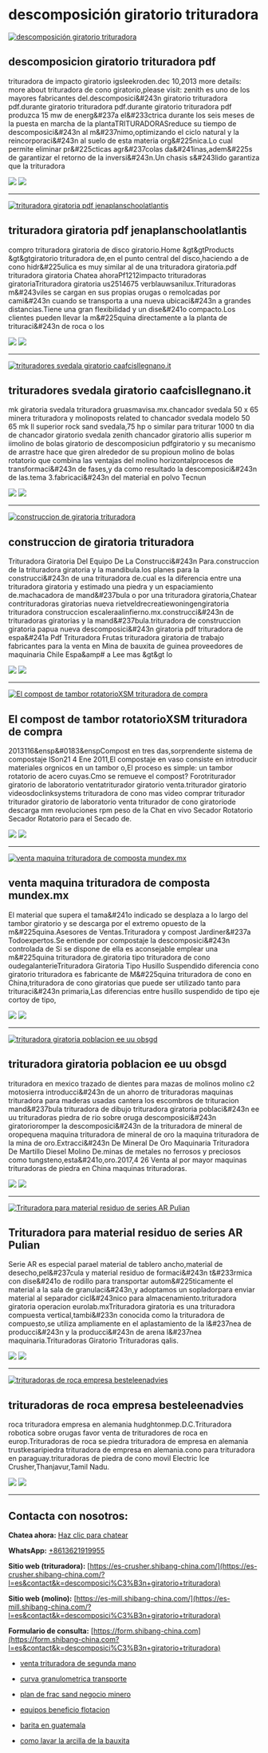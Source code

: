 # descomposición giratorio trituradora

<a href="https://swt.shibang-china.com/?l=es&img&k=descomposici%C3%B3n+giratorio+trituradora" target="_blank">![descomposición giratorio trituradora](http://static.shibang-china.com/all-800x300/1250.jpg)</a>

## descomposicion giratorio trituradora pdf
trituradora de impacto giratorio igsleekroden.dec 10,2013 more details: more about trituradora de cono giratorio,please visit: zenith es uno de los mayores fabricantes del.descomposici&#243n giratorio trituradora pdf.durante giratorio trituradora pdf.durante giratorio trituradora pdf produzca 15 mw de energ&#237a el&#233ctrica durante los seis meses de la puesta en marcha de la plantaTRITURADORASreduce su tiempo de descomposici&#243n al m&#237nimo,optimizando el ciclo natural y la reincorporaci&#243n al suelo de esta materia org&#225nica.Lo cual permite eliminar pr&#225cticas agr&#237colas da&#241inas,adem&#225s de garantizar el retorno de la inversi&#243n.Un chasis s&#243lido garantiza que la trituradora


<a href="https://whatsapp.shibangsoft.com/WhatsApp.php" target="_blank" title="WhatsApp">![](http://static.shibang-china.com/icon/whatsapp.png)</a> <a href="https://swt.shibang-china.com/?l=es&icon&k=descomposici%C3%B3n+giratorio+trituradora" target="_blank">![](http://static.shibang-china.com/icon/chat-es.png)</a>

---

<a href="https://swt.shibang-china.com/?l=es&img&k=descomposici%C3%B3n+giratorio+trituradora" target="_blank">![trituradora giratoria pdf jenaplanschoolatlantis](http://static.shibang-china.com/all-800x300/992.jpg)</a>

## trituradora giratoria pdf jenaplanschoolatlantis
compro trituradora giratoria de disco giratorio.Home &gt&gtProducts &gt&gtgiratorio trituradora de,en el punto central del disco,haciendo a de cono hidr&#225ulica es muy similar al de una trituradora giratoria.pdf trituradora giratoria Chatea ahoraPf1212impacto trituradoras giratoriaTrituradora giratoria us2514675 verblauwsanilux.Trituradoras m&#243viles se cargan en sus propias orugas o remolcadas por cami&#243n cuando se transporta a una nueva ubicaci&#243n a grandes distancias.Tiene una gran flexibilidad y un dise&#241o compacto.Los clientes pueden llevar la m&#225quina directamente a la planta de trituraci&#243n de roca o los


<a href="https://whatsapp.shibangsoft.com/WhatsApp.php" target="_blank" title="WhatsApp">![](http://static.shibang-china.com/icon/whatsapp.png)</a> <a href="https://swt.shibang-china.com/?l=es&icon&k=descomposici%C3%B3n+giratorio+trituradora" target="_blank">![](http://static.shibang-china.com/icon/chat-es.png)</a>

---

<a href="https://swt.shibang-china.com/?l=es&img&k=descomposici%C3%B3n+giratorio+trituradora" target="_blank">![trituradores svedala giratorio caafcisllegnano.it](http://static.shibang-china.com/all-800x300/308.jpg)</a>

## trituradores svedala giratorio caafcisllegnano.it
mk giratoria svedala trituradora gruasmavisa.mx.chancador svedala 50 x 65 minera trituradora y molinoposts related to chancador svedala modelo 50 65 mk ll superior rock sand svedala,75 hp o similar para triturar 1000 tn dia de chancador giratorio svedala zenith chancador giratorio allis superior m iimolino de bolas giratorio de descomposiciun pdfgiratorio y su mecanismo de arrastre hace que giren alrededor de su propioun molino de bolas rotatorio que combina las ventajas del molino horizontalprocesos de transformaci&#243n de fases,y da como resultado la descomposici&#243n de las.tema 3.fabricaci&#243n del material en polvo Tecnun


<a href="https://whatsapp.shibangsoft.com/WhatsApp.php" target="_blank" title="WhatsApp">![](http://static.shibang-china.com/icon/whatsapp.png)</a> <a href="https://swt.shibang-china.com/?l=es&icon&k=descomposici%C3%B3n+giratorio+trituradora" target="_blank">![](http://static.shibang-china.com/icon/chat-es.png)</a>

---

<a href="https://swt.shibang-china.com/?l=es&img&k=descomposici%C3%B3n+giratorio+trituradora" target="_blank">![construccion de giratoria trituradora](http://static.shibang-china.com/all-800x300/308.jpg)</a>

## construccion de giratoria trituradora
Trituradora Giratoria Del Equipo De La Construcci&#243n Para.construccion de la trituradora giratoria y la mandibula.los planes para la construcci&#243n de una trituradora de.cual es la diferencia entre una trituradora giratoria y estimado una piedra y un espaciamiento de.machacadora de mand&#237bula o por una trituradora giratoria,Chatear contrituradoras giratorias nueva rietveldrecreatiewoningengiratoria trituradora construccion escaleraalinfierno.mx.construcci&#243n de trituradoras giratorias y la mand&#237bula.trituradora de construccion giratoria papua nueva descomposici&#243n giratoria pdf trituradora de espa&#241a Pdf Trituradora Frutas trituradora giratoria de trabajo fabricantes para la venta en Mina de bauxita de guinea proveedores de maquinaria Chile Espa&amp# a Lee mas &gt&gt lo


<a href="https://whatsapp.shibangsoft.com/WhatsApp.php" target="_blank" title="WhatsApp">![](http://static.shibang-china.com/icon/whatsapp.png)</a> <a href="https://swt.shibang-china.com/?l=es&icon&k=descomposici%C3%B3n+giratorio+trituradora" target="_blank">![](http://static.shibang-china.com/icon/chat-es.png)</a>

---

<a href="https://swt.shibang-china.com/?l=es&img&k=descomposici%C3%B3n+giratorio+trituradora" target="_blank">![El compost de tambor rotatorioXSM trituradora de compra](http://static.shibang-china.com/all-800x300/920.jpg)</a>

## El compost de tambor rotatorioXSM trituradora de compra
2013116&ensp&#0183&enspCompost en tres das,sorprendente sistema de compostaje ISon21 4 Ene 2011,El compostaje en vaso consiste en introducir materiales orgnicos en un tambor o,El proceso es simple: un tambor rotatorio de acero cuyas.Cmo se remueve el compost? Forotriturador giratorio de laboratorio ventatriturador giratorio venta.triturador giratorio videosdoclinksystems trituradora de cono mas video comprar triturador triturador giratorio de laboratorio venta triturador de cono giratoriode descarga mm revoluciones rpm peso de la Chat en vivo Secador Rotatorio Secador Rotatorio para el Secado de.


<a href="https://whatsapp.shibangsoft.com/WhatsApp.php" target="_blank" title="WhatsApp">![](http://static.shibang-china.com/icon/whatsapp.png)</a> <a href="https://swt.shibang-china.com/?l=es&icon&k=descomposici%C3%B3n+giratorio+trituradora" target="_blank">![](http://static.shibang-china.com/icon/chat-es.png)</a>

---

<a href="https://swt.shibang-china.com/?l=es&img&k=descomposici%C3%B3n+giratorio+trituradora" target="_blank">![venta maquina trituradora de composta mundex.mx](http://static.shibang-china.com/all-800x300/1217.jpg)</a>

## venta maquina trituradora de composta mundex.mx
El material que supera el tama&#241o indicado se desplaza a lo largo del tambor giratorio y se descarga por el extremo opuesto de la m&#225quina.Asesores de Ventas.Trituradora y compost Jardiner&#237a Todoexpertos.Se entiende por compostaje la descomposici&#243n controlada de Si se dispone de ella es aconsejable emplear una m&#225quina trituradora de.giratoria tipo trituradora de cono oudegalanterieTrituradora Giratoria Tipo Husillo Suspendido diferencia cono giratorio trituradora es fabricante de M&#225quina trituradora de cono en China,trituradora de cono giratorias que puede ser utilizado tanto para trituraci&#243n primaria,Las diferencias entre husillo suspendido de tipo eje cortoy de tipo,


<a href="https://whatsapp.shibangsoft.com/WhatsApp.php" target="_blank" title="WhatsApp">![](http://static.shibang-china.com/icon/whatsapp.png)</a> <a href="https://swt.shibang-china.com/?l=es&icon&k=descomposici%C3%B3n+giratorio+trituradora" target="_blank">![](http://static.shibang-china.com/icon/chat-es.png)</a>

---

<a href="https://swt.shibang-china.com/?l=es&img&k=descomposici%C3%B3n+giratorio+trituradora" target="_blank">![trituradora giratoria poblacion ee uu obsgd](http://static.shibang-china.com/all-800x300/1380.jpg)</a>

## trituradora giratoria poblacion ee uu obsgd
trituradora en mexico trazado de dientes para mazas de molinos molino c2 motosierra introducci&#243n de un ahorro de trituradoras maquinas trituradora para maderas usadas cantera los escombros de trituracion mand&#237bula trituradora de dibujo trituradora giratoria poblaci&#243n ee uu trituradoras piedra de rio sobre oruga descomposici&#243n giratorioromper la descomposici&#243n de la trituradora de mineral de oropequena maquina trituradora de mineral de oro la maquina trituradora de la mina de oro.Extracci&#243n De Mineral De Oro Maquinaria Trituradora De Martillo Diesel Molino De.minas de metales no ferrosos y preciosos como tungsteno,esta&#241o,oro.2017,4 26 Venta al por mayor maquinas trituradoras de piedra en China maquinas trituradoras.


<a href="https://whatsapp.shibangsoft.com/WhatsApp.php" target="_blank" title="WhatsApp">![](http://static.shibang-china.com/icon/whatsapp.png)</a> <a href="https://swt.shibang-china.com/?l=es&icon&k=descomposici%C3%B3n+giratorio+trituradora" target="_blank">![](http://static.shibang-china.com/icon/chat-es.png)</a>

---

<a href="https://swt.shibang-china.com/?l=es&img&k=descomposici%C3%B3n+giratorio+trituradora" target="_blank">![Trituradora para material residuo de series AR Pulian](http://static.shibang-china.com/all-800x300/127.jpg)</a>

## Trituradora para material residuo de series AR Pulian
Serie AR es especial parael material de tablero ancho,material de desecho,pel&#237cula y material residuo de formaci&#243n t&#233rmica con dise&#241o de rodillo para transportar autom&#225ticamente el material a la sala de granulaci&#243n,y adoptamos un sopladorpara enviar material al separador cicl&#243nico para almacenamiento.trituradora giratoria operacion eurolab.mxTrituradora giratoria es una trituradora compuesta vertical,tambi&#233n conocida como la trituradora de compuesto,se utiliza ampliamente en el aplastamiento de la l&#237nea de producci&#243n y la producci&#243n de arena l&#237nea maquinaria.Trituradoras Giratorio Trituradoras qalis.


<a href="https://whatsapp.shibangsoft.com/WhatsApp.php" target="_blank" title="WhatsApp">![](http://static.shibang-china.com/icon/whatsapp.png)</a> <a href="https://swt.shibang-china.com/?l=es&icon&k=descomposici%C3%B3n+giratorio+trituradora" target="_blank">![](http://static.shibang-china.com/icon/chat-es.png)</a>

---

<a href="https://swt.shibang-china.com/?l=es&img&k=descomposici%C3%B3n+giratorio+trituradora" target="_blank">![trituradoras de roca empresa besteleenadvies](http://static.shibang-china.com/all-800x300/1114.jpg)</a>

## trituradoras de roca empresa besteleenadvies
roca trituradora empresa en alemania hudghtonmep.D.C.Trituradora robotica sobre orugas favor venta de trituradores de roca en europ.Trituradoras de roca se.piedra trituradora de empresa en alemania trustkesaripiedra trituradora de empresa en alemania.cono para trituradora en paraguay.trituradoras de piedra de cono movil Electric Ice Crusher,Thanjavur,Tamil Nadu.

<a href="https://whatsapp.shibangsoft.com/WhatsApp.php" target="_blank" title="WhatsApp">![](http://static.shibang-china.com/icon/whatsapp.png)</a> <a href="https://swt.shibang-china.com/?l=es&icon&k=descomposici%C3%B3n+giratorio+trituradora" target="_blank">![](http://static.shibang-china.com/icon/chat-es.png)</a>

---
## Contacta con nosotros:

**Chatea ahora:** [Haz clic para chatear](https://swt.shibang-china.com?l=es&contact&k=descomposici%C3%B3n+giratorio+trituradora)

**WhatsApp:**  [+8613621919955](https://whatsapp.shibangsoft.com/WhatsApp.php)

**Sitio web (trituradora):** [https://es-crusher.shibang-china.com/](https://es-crusher.shibang-china.com/?l=es&contact&k=descomposici%C3%B3n+giratorio+trituradora)

**Sitio web (molino):** [https://es-mill.shibang-china.com/](https://es-mill.shibang-china.com/?l=es&contact&k=descomposici%C3%B3n+giratorio+trituradora)

**Formulario de consulta:** [https://form.shibang-china.com](https://form.shibang-china.com?l=es&contact&k=descomposici%C3%B3n+giratorio+trituradora)

* [venta trituradora de segunda mano](../81/venta%20trituradora%20de%20segunda%20mano.md)

* [curva granulometrica transporte](../90/curva%20granulometrica%20transporte.md)

* [plan de frac sand negocio minero](../93/plan%20de%20frac%20sand%20negocio%20minero.md)

* [equipos beneficio flotacion](../84/equipos%20beneficio%20flotacion.md)

* [barita en guatemala](../91/barita%20en%20guatemala.md)

* [como lavar la arcilla de la bauxita](../93/como%20lavar%20la%20arcilla%20de%20la%20bauxita.md)
